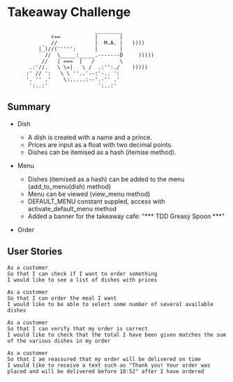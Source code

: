 Takeaway Challenge
==================
```
                            _________
              r==           |       |
           _  //            |  M.A. |   ))))
          |_)//(''''':      |       |
            //  \_____:_____.-------D     )))))
           //   | ===  |   /        \
       .:'//.   \ \=|   \ /  .:'':./    )))))
      :' // ':   \ \ ''..'--:'-.. ':
      '. '' .'    \:.....:--'.-'' .'
       ':..:'                ':..:'

 ```

Summary
-----
* Dish
  * A dish is created with a name and a prince. 
  * Prices are input as a float with two decimal points.
  * Dishes can be itemised as a hash (itemise method).

* Menu
  * Dishes (itemised as a hash) can be added to the menu (add_to_menu(dish) method)
  * Menu can be viewed (view_menu method)
  * DEFAULT_MENU constant suppled, access with activate_default_menu method
  * Added a banner for the takeaway cafe: "*** TDD Greasy Spoon ***"

* Order


User Stories
-----

```
As a customer
So that I can check if I want to order something
I would like to see a list of dishes with prices

As a customer
So that I can order the meal I want
I would like to be able to select some number of several available dishes

As a customer
So that I can verify that my order is correct
I would like to check that the total I have been given matches the sum of the various dishes in my order

As a customer
So that I am reassured that my order will be delivered on time
I would like to receive a text such as "Thank you! Your order was placed and will be delivered before 18:52" after I have ordered
```